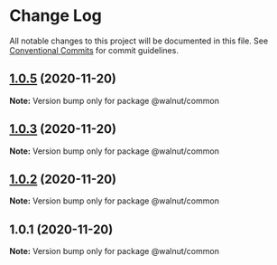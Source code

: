 # Change Log

All notable changes to this project will be documented in this file.
See [Conventional Commits](https://conventionalcommits.org) for commit guidelines.

## [1.0.5](https://github.com/nuesslerm/yarn-workspaces/compare/v1.0.4...v1.0.5) (2020-11-20)

**Note:** Version bump only for package @walnut/common





## [1.0.3](https://github.com/nuesslerm/yarn-workspaces/compare/v1.0.2...v1.0.3) (2020-11-20)

**Note:** Version bump only for package @walnut/common





## [1.0.2](https://github.com/nuesslerm/yarn-workspaces/compare/v1.0.1...v1.0.2) (2020-11-20)

**Note:** Version bump only for package @walnut/common





## 1.0.1 (2020-11-20)

**Note:** Version bump only for package @walnut/common

